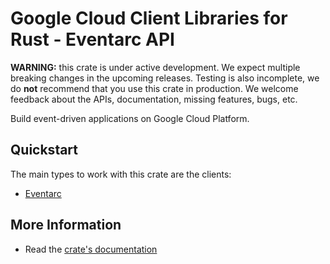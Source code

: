 # Google Cloud Client Libraries for Rust - Eventarc API

<!-- Code generated by sidekick. DO NOT EDIT. -->

**WARNING:** this crate is under active development. We expect multiple breaking
changes in the upcoming releases. Testing is also incomplete, we do **not**
recommend that you use this crate in production. We welcome feedback about the
APIs, documentation, missing features, bugs, etc.

Build event-driven applications on Google Cloud Platform.

## Quickstart

The main types to work with this crate are the clients:

- [Eventarc]

## More Information

- Read the [crate's documentation](https://docs.rs/google-cloud-eventarc-v1/latest/google-cloud-eventarc-v1)

[Eventarc]: https://docs.rs/google-cloud-eventarc-v1/latest/google_cloud_eventarc_v1/client/struct.Eventarc.html
